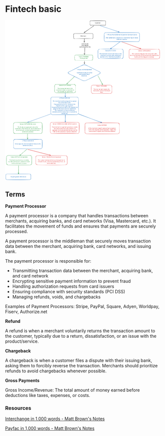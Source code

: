 # Fintech basic

<img src="basic.svg">

## Terms

**Payment Processor**

A payment processor is a company that handles transactions between merchants, acquiring banks, and card networks (Visa, Mastercard, etc.). It facilitates the movement of funds and ensures that payments are securely processed.

A payment processor is the middleman that securely moves transaction data between the merchant, acquiring bank, card networks, and issuing bank.

The payment processor is responsible for:

- Transmitting transaction data between the merchant, acquiring bank, and card network
- Encrypting sensitive payment information to prevent fraud
- Handling authorization requests from card issuers
- Ensuring compliance with security standards (PCI DSS)
- Managing refunds, voids, and chargebacks

Examples of Payment Processors: Stripe, PayPal, Square, Adyen, Worldpay, Fiserv, Authorize.net

**Refund**

A refund is when a merchant voluntarily returns the transaction amount to the customer, typically due to a return, dissatisfaction, or an issue with the product/service.

**Chargeback**

A chargeback is when a customer files a dispute with their issuing bank, asking them to forcibly reverse the transaction.
Merchants should prioritize refunds to avoid chargebacks whenever possible.


**Gross Payments**

Gross Income/Revenue: The total amount of money earned before deductions like taxes, expenses, or costs.

### Resources

[Interchange in 1,000 words - Matt Brown's Notes](https://notes.mtb.xyz/p/interchange-in-1000-words)

[Payfac in 1,000 words - Matt Brown's Notes](https://notes.mtb.xyz/p/payfac-1000-words)
